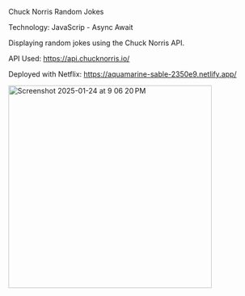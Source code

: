   Chuck Norris Random Jokes 

  Technology: JavaScrip - Async Await 

  Displaying random jokes using the Chuck Norris API.

  API Used: https://api.chucknorris.io/

  Deployed with Netflix:  https://aquamarine-sable-2350e9.netlify.app/
  





  <img width="402" alt="Screenshot 2025-01-24 at 9 06 20 PM" src="https://github.com/user-attachments/assets/18588fee-cdbd-44c8-a1d5-959b197d2fd4" />



  
